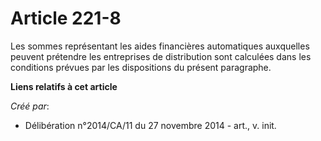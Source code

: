 # Article 221-8

Les sommes représentant les aides financières automatiques auxquelles peuvent prétendre les entreprises de distribution sont
calculées dans les conditions prévues par les dispositions du présent paragraphe.

**Liens relatifs à cet article**

_Créé par_:

  - Délibération n°2014/CA/11 du 27 novembre 2014 - art., v. init.
